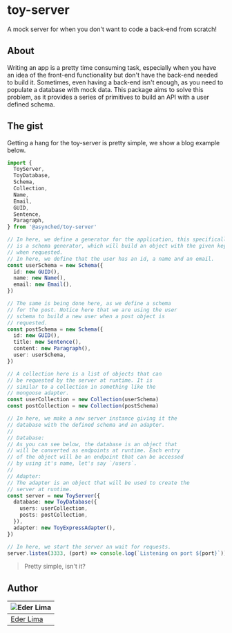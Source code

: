 # toy-server

A mock server for when you don't want to code a back-end from scratch!

## About

Writing an app is a pretty time consuming task, especially when you have an idea of the front-end functionality but don't have the back-end needed to build it. Sometimes, even having a back-end isn't enough, as you need to populate a database with mock data. This package aims to solve this problem, as it provides a series of primitives to build an API with a user defined schema.

## The gist

Getting a hang for the toy-server is pretty simple, we show a blog example below.

```ts
import {
  ToyServer,
  ToyDatabase,
  Schema,
  Collection,
  Name,
  Email,
  GUID,
  Sentence,
  Paragraph,
} from '@asynched/toy-server'

// In here, we define a generator for the application, this specifically
// is a schema generator, which will build an object with the given keys
// when requested.
// In here, we define that the user has an id, a name and an email.
const userSchema = new Schema({
  id: new GUID(),
  name: new Name(),
  email: new Email(),
})

// The same is being done here, as we define a schema
// for the post. Notice here that we are using the user
// schema to build a new user when a post object is
// requested.
const postSchema = new Schema({
  id: new GUID(),
  title: new Sentence(),
  content: new Paragraph(),
  user: userSchema,
})

// A collection here is a list of objects that can
// be requested by the server at runtime. It is
// similar to a collection in something like the
// mongoose adapter.
const userCollection = new Collection(userSchema)
const postCollection = new Collection(postSchema)

// In here, we make a new server instance giving it the
// database with the defined schema and an adapter.
//
// Database:
// As you can see below, the database is an object that
// will be converted as endpoints at runtime. Each entry
// of the object will be an endpoint that can be accessed
// by using it's name, let's say `/users`.
//
// Adapter:
// The adapter is an object that will be used to create the
// server at runtime.
const server = new ToyServer({
  database: new ToyDatabase({
    users: userCollection,
    posts: postCollection,
  }),
  adapter: new ToyExpressAdapter(),
})

// In here, we start the server an wait for requests.
server.listen(3333, (port) => console.log(`Listening on port ${port}`))
```

> Pretty simple, isn't it?

## Author

| ![Eder Lima](https://github.com/asynched.png?size=100) |
| ------------------------------------------------------ |
| [Eder Lima](https://github.com/asynched)               |
